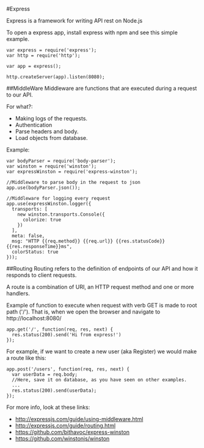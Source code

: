 #Express

Express is a framework for writing API rest on Node.js

To open a express app, install express with npm and see this simple example.

	var express = require('express');
	var http = require('http');
	
	var app = express();

	http.createServer(app).listen(8080); 

##MiddleWare
Middleware are functions that are executed during a request to our API.

For what?:

* Making logs of the requests.
* Authentication
* Parse headers and body.
* Load objects from database.

Example:

	var bodyParser = require('body-parser');
	var winston = require('winston');
	var expressWinston = require('express-winston');
	
	//Middleware to parse body in the request to json
	app.use(bodyParser.json()); 		

	//Middleware for logging every request
	app.use(expressWinston.logger({
	  transports: [
	    new winston.transports.Console({
	      colorize: true
	    })
	  ],
	  meta: false,
	  msg: "HTTP {{req.method}} {{req.url}} {{res.statusCode}} {{res.responseTime}}ms",
	  colorStatus: true 
	}));

	

##Routing
Routing refers to the definition of endpoints of our API and how it responds to client requests.

A route is a combination of URI, an HTTP request method and one or more handlers.

Example of function to execute when request with verb GET is made to root path ('/'). That is, when we open the browser and navigate to http://localhost:8080/

	app.get('/', function(req, res, next) {
	  res.status(200).send('Hi from express!')
	});

For example, if we want to create a new user (aka Register) we would make a route like this:
	
	app.post('/users', function(req, res, next) {
	  var userData = req.body;
	  //Here, save it on database, as you have seen on other examples.
	  ...
	  res.status(200).send(userData);
	});

For more info, look at these links:

- http://expressjs.com/guide/using-middleware.html
- http://expressjs.com/guide/routing.html
- https://github.com/bithavoc/express-winston
- https://github.com/winstonjs/winston